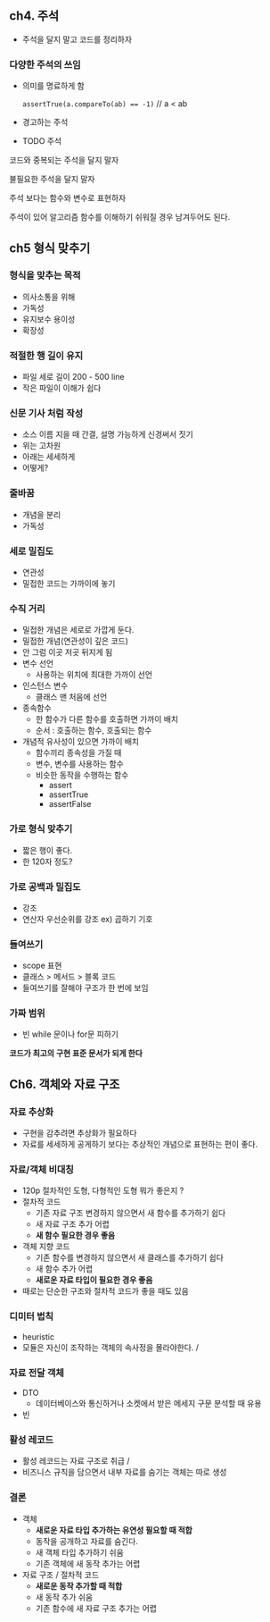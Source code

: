 ## ch4. 주석

- 주석을 달지 말고 코드를 정리하자

### 다양한 주석의 쓰임

- 의미를 명료하게 함
    
    `assertTrue(a.compareTo(ab) == -1)`  // a < ab
    
- 경고하는 주석
- TODO 주석

코드와 중복되는 주석을 달지 말자

불필요한 주석을 달지 말자 

주석 보다는 함수와 변수로 표현하자

주석이 있어 알고리즘 함수를 이해하기 쉬워질 경우 남겨두어도 된다. 

## ch5 형식 맞추기

### 형식을 맞추는 목적

- 의사소통을 위해
- 가독성
- 유지보수 용이성
- 확장성

### 적절한 행 길이 유지

- 파일 세로 길이 200 - 500 line
- 작은 파일이 이해가 쉽다

### 신문 기사 처럼 작성

- 소스 이름 지을 때 간결, 설명 가능하게 신경써서 짓기
- 위는 고차원
- 아래는 세세하게
- 어떻게?

### 줄바꿈

- 개념을 분리
- 가독성

### 세로 밀집도

- 연관성
- 밀접한 코드는 가까이에 놓기

### 수직 거리

- 밀접한 개념은 세로로 가깝게 둔다.
- 밀접한 개념(연관성이 깊은 코드)
- 안 그럼 이곳 저곳 뒤지게 됨
- 변수 선언
    - 사용하는 위치에 최대한 가까이 선언
- 인스턴스 변수
    - 클래스 맨 처음에 선언
- 종속함수
    - 한 함수가 다른 함수를 호출하면 가까이 배치
    - 순서 : 호출하는 함수, 호출되는 함수
- 개념적 유사성이 있으면 가까이 배치
    - 함수끼리 종속성을 가질 때
    - 변수, 변수를 사용하는 함수
    - 비슷한 동작을 수행하는 함수
        - assert
        - assertTrue
        - assertFalse
    

### 가로 형식 맞추기

- 짧은 행이 좋다.
- 한 120자 정도?

### 가로 공백과 밀집도

- 강조
- 연산자 우선순위를 강조 ex) 곱하기 기호

### 들여쓰기

- scope 표현
- 클래스 > 메서드 > 블록 코드
- 들여쓰기를 잘해야 구조가 한 번에 보임

### 가짜 범위

- 빈 while 문이나 for문 피하기

**코드가 최고의 구현 표준 문서가 되게 한다**

## Ch6. 객체와 자료 구조

### 자료 추상화

- 구현을 감추려면 추상화가 필요하다
- 자료를 세세하게 공게하기 보다는 추상적인 개념으로 표현하는 편이 좋다.

### 자료/객체 비대칭

- 120p 절차적인 도형, 다형적인 도형 뭐가 좋은지 ?
- 절차적 코드
    - 기존 자료 구조 변경하지 않으면서 새 함수를 추가하기 쉽다
    - 새 자료 구조 추가 어렵
    - **새 함수 필요한 경우 좋음**
- 객체 지향 코드
    - 기존 함수를 변경하지 않으면서 새 클래스를 추가하기 쉽다
    - 새 함수 추가 어렵
    - **새로운 자료 타입이 필요한 경우 좋음**
- 때로는 단순한 구조와 절차적 코드가 좋을 때도 있음

### 디미터 법칙

- heuristic
- 모듈은 자신이 조작하는 객체의 속사정을 몰라야한다. /

### 자료 전달 객체

- DTO
    - 데이터베이스와 통신하거나 소켓에서 받은 메세지 구문 분석할  때 유용
- 빈

### 활성 레코드

- 활성 레코드는 자료 구조로 취급 /
- 비즈니스 규칙을 담으면서 내부 자료를 숨기는 객체는 따로 생성

### 결론

- 객체
    - **새로운 자료 타입 추가하는 유연성 필요할 때 적합**
    - 동작을 공개하고 자료를 숨긴다.
    - 새 객체 타입 추가하기 쉬움
    - 기존 객체에 새 동작 추가는 어렵
- 자료 구조 / 절차적 코드
    - **새로운 동작 추가할 때 적합**
    - 새 동작 추가 쉬움
    - 기존 함수에 새 자료 구조 추가는 어렵
